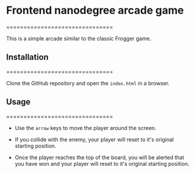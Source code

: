 # Frontend nanodegree arcade game
===============================

This is a simple arcade similar to the classic Frogger game.

## Installation
===============================

Clone the GitHub repository and open the `index.html` in a browser.


## Usage
===============================

+ Use the `arrow` keys to move the player around the screen.

+ If you collide with the enemy, your player will reset to it's original starting position.

+ Once the player reaches the top of the board, you will be alerted that you have won and your player will reset to it's original starting position.

